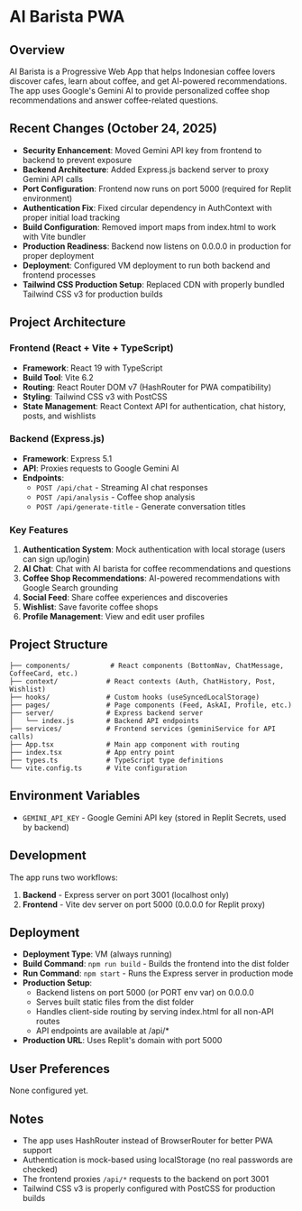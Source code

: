 # AI Barista PWA

## Overview
AI Barista is a Progressive Web App that helps Indonesian coffee lovers discover cafes, learn about coffee, and get AI-powered recommendations. The app uses Google's Gemini AI to provide personalized coffee shop recommendations and answer coffee-related questions.

## Recent Changes (October 24, 2025)
- **Security Enhancement**: Moved Gemini API key from frontend to backend to prevent exposure
- **Backend Architecture**: Added Express.js backend server to proxy Gemini API calls
- **Port Configuration**: Frontend now runs on port 5000 (required for Replit environment)
- **Authentication Fix**: Fixed circular dependency in AuthContext with proper initial load tracking
- **Build Configuration**: Removed import maps from index.html to work with Vite bundler
- **Production Readiness**: Backend now listens on 0.0.0.0 in production for proper deployment
- **Deployment**: Configured VM deployment to run both backend and frontend processes
- **Tailwind CSS Production Setup**: Replaced CDN with properly bundled Tailwind CSS v3 for production builds

## Project Architecture

### Frontend (React + Vite + TypeScript)
- **Framework**: React 19 with TypeScript
- **Build Tool**: Vite 6.2
- **Routing**: React Router DOM v7 (HashRouter for PWA compatibility)
- **Styling**: Tailwind CSS v3 with PostCSS
- **State Management**: React Context API for authentication, chat history, posts, and wishlists

### Backend (Express.js)
- **Framework**: Express 5.1
- **API**: Proxies requests to Google Gemini AI
- **Endpoints**:
  - `POST /api/chat` - Streaming AI chat responses
  - `POST /api/analysis` - Coffee shop analysis
  - `POST /api/generate-title` - Generate conversation titles

### Key Features
1. **Authentication System**: Mock authentication with local storage (users can sign up/login)
2. **AI Chat**: Chat with AI barista for coffee recommendations and questions
3. **Coffee Shop Recommendations**: AI-powered recommendations with Google Search grounding
4. **Social Feed**: Share coffee experiences and discoveries
5. **Wishlist**: Save favorite coffee shops
6. **Profile Management**: View and edit user profiles

## Project Structure
```
├── components/          # React components (BottomNav, ChatMessage, CoffeeCard, etc.)
├── context/            # React contexts (Auth, ChatHistory, Post, Wishlist)
├── hooks/              # Custom hooks (useSyncedLocalStorage)
├── pages/              # Page components (Feed, AskAI, Profile, etc.)
├── server/             # Express backend server
│   └── index.js        # Backend API endpoints
├── services/           # Frontend services (geminiService for API calls)
├── App.tsx             # Main app component with routing
├── index.tsx           # App entry point
├── types.ts            # TypeScript type definitions
└── vite.config.ts      # Vite configuration
```

## Environment Variables
- `GEMINI_API_KEY` - Google Gemini API key (stored in Replit Secrets, used by backend)

## Development
The app runs two workflows:
1. **Backend** - Express server on port 3001 (localhost only)
2. **Frontend** - Vite dev server on port 5000 (0.0.0.0 for Replit proxy)

## Deployment
- **Deployment Type**: VM (always running)
- **Build Command**: `npm run build` - Builds the frontend into the dist folder
- **Run Command**: `npm start` - Runs the Express server in production mode
- **Production Setup**: 
  - Backend listens on port 5000 (or PORT env var) on 0.0.0.0
  - Serves built static files from the dist folder
  - Handles client-side routing by serving index.html for all non-API routes
  - API endpoints are available at /api/*
- **Production URL**: Uses Replit's domain with port 5000

## User Preferences
None configured yet.

## Notes
- The app uses HashRouter instead of BrowserRouter for better PWA support
- Authentication is mock-based using localStorage (no real passwords are checked)
- The frontend proxies `/api/*` requests to the backend on port 3001
- Tailwind CSS v3 is properly configured with PostCSS for production builds
